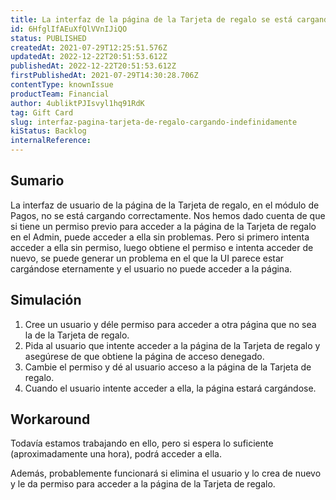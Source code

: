 ```yaml
---
title: La interfaz de la página de la Tarjeta de regalo se está cargando indefinidamente, lo que impide a los usuarios con permiso acceder a ella correctamente
id: 6HfglIfAEuXfQlVVnIJiQO
status: PUBLISHED
createdAt: 2021-07-29T12:25:51.576Z
updatedAt: 2022-12-22T20:51:53.612Z
publishedAt: 2022-12-22T20:51:53.612Z
firstPublishedAt: 2021-07-29T14:30:28.706Z
contentType: knownIssue
productTeam: Financial
author: 4ubliktPJIsvyl1hq91RdK
tag: Gift Card
slug: interfaz-pagina-tarjeta-de-regalo-cargando-indefinidamente
kiStatus: Backlog
internalReference: 
---
```


## Sumario

La interfaz de usuario de la página de la Tarjeta de regalo, en el módulo de Pagos, no se está cargando correctamente. Nos hemos dado cuenta de que si tiene un permiso previo para acceder a la página de la Tarjeta de regalo en el Admin, puede acceder a ella sin problemas. Pero si primero intenta acceder a ella sin permiso, luego obtiene el permiso e intenta acceder de nuevo, se puede generar un problema en el que la UI parece estar cargándose eternamente y el usuario no puede acceder a la página.

## Simulación

1. Cree un usuario y déle permiso para acceder a otra página que no sea la de la Tarjeta de regalo.
2. Pida al usuario que intente acceder a la página de la Tarjeta de regalo y asegúrese de que obtiene la página de acceso denegado.
3. Cambie el permiso y dé al usuario acceso a la página de la Tarjeta de regalo.
4. Cuando el usuario intente acceder a ella, la página estará cargándose.


## Workaround

Todavía estamos trabajando en ello, pero si espera lo suficiente (aproximadamente una hora), podrá acceder a ella.

Además, probablemente funcionará si elimina el usuario y lo crea de nuevo y le da permiso para acceder a la página de la Tarjeta de regalo.


